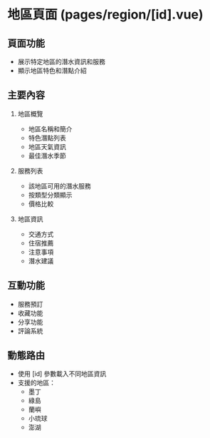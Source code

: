 # 地區頁面 (pages/region/[id].vue)

## 頁面功能
- 展示特定地區的潛水資訊和服務
- 顯示地區特色和潛點介紹

## 主要內容
1. 地區概覽
   - 地區名稱和簡介
   - 特色潛點列表
   - 地區天氣資訊
   - 最佳潛水季節

2. 服務列表
   - 該地區可用的潛水服務
   - 按類型分類顯示
   - 價格比較

3. 地區資訊
   - 交通方式
   - 住宿推薦
   - 注意事項
   - 潛水建議

## 互動功能
- 服務預訂
- 收藏功能
- 分享功能
- 評論系統

## 動態路由
- 使用 [id] 參數載入不同地區資訊
- 支援的地區：
  * 墨丁
  * 綠島
  * 蘭嶼
  * 小琉球
  * 澎湖
